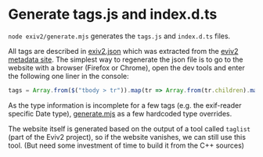 # Generate tags.js and index.d.ts

`node exiv2/generate.mjs` generates the `tags.js` and `index.d.ts` files.

All tags are described in [exiv2.json](exiv2.json) which was extracted from
the [eviv2 metadata site](https://exiv2.org/tags.html). The simplest way to 
regenerate the json file is to go to the website with a browser (Firefox or Chrome),
open the dev tools and enter the following one liner in the console:

```javascript
tags = Array.from($("tbody > tr")).map(tr => Array.from(tr.children).map(e => e.innerText)).map(([tag,,,key,type]) => ([tag, key.split(".").slice(1), type].flat()))
```

As the type information is incomplete for a few tags (e.g. the exif-reader specific Date type),
[generate.mjs](generate.mjs) as a few hardcoded type overrides. 

The website itself is generated based on the output of a tool called `taglist` (part of the Eviv2 project),
so if the website vanishes, we can still use this tool. (But need some investment of time to build it
from the C++ sources)


